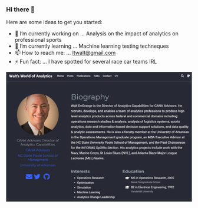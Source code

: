 ### Hi there 👋

Here are some ideas to get you started:

- 🔭 I’m currently working on ... Analysis on the impact of analytics on professional sports
- 🌱 I’m currently learning ... Machine learning testing techneques
- 📫 How to reach me: ... ltwalt@gmail.com
- ⚡ Fun fact: ... I have spotted for several race car teams IRL

[<img src="2020-12-23_9-55-05.jpg">](https://waltdegrange.com/)
